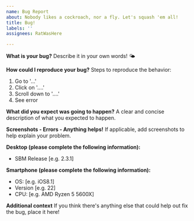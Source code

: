 ```yaml
---
name: Bug Report
about: Nobody likes a cockroach, nor a fly. Let's squash 'em all!
title: Bug!
labels: ''
assignees: RatWasHere

---
```


**What is your bug?**
Describe it in your own words! 🌤️

**How could I reproduce your bug?**
Steps to reproduce the behavior:
1. Go to '...'
2. Click on '....'
3. Scroll down to '....'
4. See error

**What did you expect was going to happen?**
A clear and concise description of what you expected to happen.

**Screenshots - Errors - Anything helps!**
If applicable, add screenshots to help explain your problem.

**Desktop (please complete the following information):**
 -  SBM Release [e.g. 2.3.1]

**Smartphone (please complete the following information):**
 - OS: [e.g. iOS8.1]
 - Version [e.g. 22]
- CPU: [e.g. AMD Ryzen 5 5600X]

**Additional context**
If you think there's anything else that could help out fix the bug, place it here!
